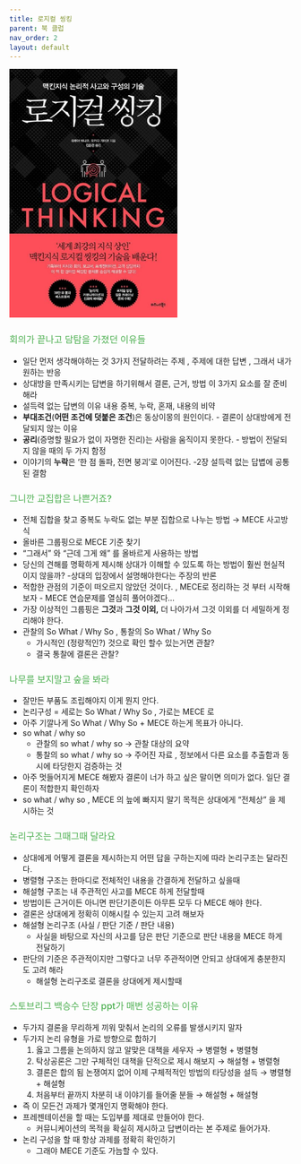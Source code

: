 ```yaml
---
title: 로지컬 씽킹
parent: 북 클럽
nav_order: 2
layout: default
---
```


<img src="../../assets/images/book-1.jpg" alt="로지컬 씽킹" width="300px">

<h3 style="color:#4caf50;font-weight:500;">회의가 끝나고 담탐을 가졌던 이유들</h3>

- 일단 먼저 생각해야하는 것 3가지 전달하려는 주제 , 주제에 대한 답변 , 그래서 내가 원하는 반응
- 상대방을 만족시키는 답변을 하기위해서 결론, 근거, 방법 이 3가지 요소를 잘 준비해라
- 설득력 없는 답변의 이유 내용 중복, 누락, 혼재, 내용의 비약
- **부대조건**(**어떤 조건에 덧붙은 조건**)은 동상이몽의 원인이다. - 결론이 상대방에게 전달되지 않는 이유
- **공리**(증명할 필요가 없이 자명한 진리)는 사람을 움직이지 못한다. - 방법이 전달되지 않을 때의 두 가지 함정
- 이야기의 **누락**은 ‘한 점 돌파, 전면 붕괴’로 이어진다. -2장 설득력 없는 답볍에 공통된 결함

<h3 style="color:#4caf50;font-weight:500;">그니깐 교집합은 나쁜거죠?</h3>

- 전체 집합을 찾고 중복도 누락도 없는 부분 집합으로 나누는 방법 → MECE 사고방식
- 올바른 그룹핑으로 MECE 기준 찾기
- “그래서” 와 “근데 그게 왜” 를 올바르게 사용하는 방법
- 당신의 견해를 명확하게 제시해 상대가 이해할 수 있도록 하는 방법이 훨씬 현실적이지 않을까? -상대의 입장에서 설명해야한다는 주장의 반론
- 적합한 관점의 기준이 떠오르지 않았던 것이다. , MECE로 정리하는 것 부터 시작해보자 - MECE 연습문제를 열심히 풀어야겠다…
- 가장 이상적인 그룹핑은 **그것**과 **그것 이외,** 더 나아가서 그것 이외를 더 세밀하게 정리해야 한다.
- 관찰의 So What / Why So , 통찰의 So What / Why So
  - 가시적인 (정량적인?) 것으로 확인 할수 있는거면 관찰?
  - 결국 통찰에 결론은 관찰?

<h3 style="color:#4caf50;font-weight:500;">나무를 보지말고 숲을 봐라</h3>

- 잘만든 부품도 조립해야지 이게 뭔지 안다.
- 논리구성 = 세로는 So What / Why So , 가로는 MECE 로
- 아주 기깔나게 So What / Why So + MECE 하는게 목표가 아니다.
- so what / why so
  - 관찰의 so what / why so → 관찰 대상의 요약
  - 통찰의 so what / why so → 주어진 자료 , 정보에서 다른 요소를 추출함과 동시에 타당한지 검증하는 것
- 아주 멋들어지게 MECE 해봤자 결론이 너가 하고 싶은 말이면 의미가 없다. 일단 결론이 적합한지 확인하자
- so what / why so , MECE 의 늪에 빠지지 말기 목적은 상대에게 “전체상” 을 제시하는 것

<h3 style="color:#4caf50;font-weight:500;">논리구조는 그때그때 달라요</h3>

- 상대에게 어떻게 결론을 제시하는지 어떤 답을 구하는지에 따라 논리구조는 달라진다.
- 병렬형 구조는 한마디로 전체적인 내용을 간결하게 전달하고 싶을때
- 해설형 구조는 내 주관적인 사고를 MECE 하게 전달할때
- 방법이든 근거이든 아니면 판단기준이든 아무튼 모두 다 MECE 해야 한다.
- 결론은 상대에게 정확히 이해시킬 수 있는지 고려 해보자
- 해설형 논리구조 (사실 / 판단 기준 / 판단 내용)
  - 사실을 바탕으로 자신의 사고를 담은 판단 기준으로 판단 내용을 MECE 하게 전달하기
- 판단의 기준은 주관적이지만 그렇다고 너무 주관적이면 안되고 상대에게 충분한지도 고려 해라
  - 해설형 논리구조로 결론을 상대에게 제시할때

<h3 style="color:#4caf50;font-weight:500;">스토브리그 백승수 단장 ppt가 매번 성공하는 이유</h3>

- 두가지 결론을 무리하게 끼워 맞춰서 논리의 오류를 발생시키지 말자
- 두가지 논리 유형을 가로 방향으로 합하기
  1. 옳고 그름을 논의하지 않고 알맞은 대책을 세우자 → 병렬형 + 병렬형
  2. 탁상공론은 그만 구체적인 대책을 단적으로 제시 해보지 → 해설형 + 병렬형
  3. 결론은 합의 됨 논쟁여지 없어 이제 구체적적인 방법의 타당성을 설득 → 병렬형 + 해설형
  4. 처음부터 끝까지 차분히 내 이야기를 들어줄 분들 → 해설형 + 해설형
- 즉 이 모든건 과제가 몇개인지 명확해야 한다.
- 프레젠테이션을 할 때는 도입부를 제대로 만들어야 한다.
  - 커뮤니케이션의 목적을 확실히 제시하고 답변이라는 본 주제로 들어가자.
- 논리 구성을 할 때 항상 과제를 정확히 확인하기
  - 그래야 MECE 기준도 가늠할 수 있다.
